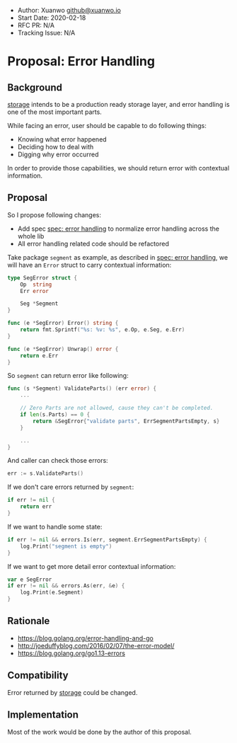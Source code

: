 - Author: Xuanwo <github@xuanwo.io>
- Start Date: 2020-02-18
- RFC PR: N/A
- Tracking Issue: N/A

# Proposal: Error Handling

## Background

[storage] intends to be a production ready storage layer, and error handling is one of the most important parts.

While facing an error, user should be capable to do following things: 

- Knowing what error happened
- Deciding how to deal with
- Digging why error occurred

In order to provide those capabilities, we should return error with contextual information.

## Proposal

So I propose following changes:

- Add spec [spec: error handling] to normalize error handling across the whole lib
- All error handling related code should be refactored

Take package `segment` as example, as described in [spec: error handling], we will have an `Error` struct to carry contextual information:

```go
type SegError struct {
    Op  string
	Err error

	Seg *Segment
}

func (e *SegError) Error() string {
	return fmt.Sprintf("%s: %v: %s", e.Op, e.Seg, e.Err)
}

func (e *SegError) Unwrap() error {
	return e.Err
}
```

So `segment` can return error like following:

```go
func (s *Segment) ValidateParts() (err error) {
    ...

	// Zero Parts are not allowed, cause they can't be completed.
	if len(s.Parts) == 0 {
        return &SegError{"validate parts", ErrSegmentPartsEmpty, s}
	}

    ...
}
```

And caller can check those errors:

```go
err := s.ValidateParts()
```

If we don't care errors returned by `segment`:

```go
if err != nil {
    return err
}
```

If we want to handle some state:

```go
if err != nil && errors.Is(err, segment.ErrSegmentPartsEmpty) {
    log.Print("segment is empty")
}
```

If we want to get more detail error contextual information:

```go
var e SegError
if err != nil && errors.As(err, &e) {
    log.Print(e.Segment)
}
```


## Rationale

- <https://blog.golang.org/error-handling-and-go>
- <http://joeduffyblog.com/2016/02/07/the-error-model/>
- <https://blog.golang.org/go1.13-errors>

## Compatibility

Error returned by [storage] could be changed.

## Implementation

Most of the work would be done by the author of this proposal.

[storage]: https://github.com/Xuanwo/storage
[spec: error handling]: ../spec/1-error-handling.md
